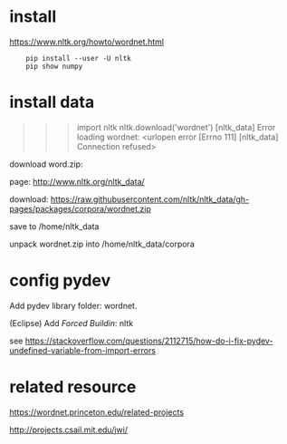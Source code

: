 # install

https://www.nltk.org/howto/wordnet.html

```
    pip install --user -U nltk
    pip show numpy
```

# install data

>>> import nltk
>>> nltk.download('wordnet')
[nltk_data] Error loading wordnet: <urlopen error [Errno 111]
[nltk_data]     Connection refused>

download word.zip:

page: http://www.nltk.org/nltk_data/

download: https://raw.githubusercontent.com/nltk/nltk_data/gh-pages/packages/corpora/wordnet.zip

save to /home/nltk_data

unpack wordnet.zip into /home/nltk_data/corpora

# config pydev

Add pydev library folder: wordnet.

(Eclipse) Add *Forced Buildin*: nltk

see https://stackoverflow.com/questions/2112715/how-do-i-fix-pydev-undefined-variable-from-import-errors

# related resource

https://wordnet.princeton.edu/related-projects

http://projects.csail.mit.edu/jwi/

